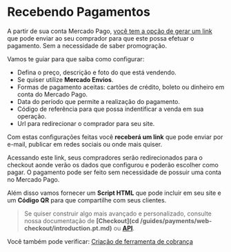 # Recebendo Pagamentos

A partir de sua conta Mercado Pago, [você tem a opção de gerar um link](https://www.mercadopago.com.ar/tools/create) que pode enviar ao seu comprador para que este possa efetuar o pagamento. Sem a necessidade de saber promogração.  

Vamos te guiar para que saiba como configurar:

* Defina o preço, descrição e foto do que está vendendo. 
* Se quiser utilize **Mercado Envios**.
* Formas de pagamento aceitas: cartões de crédito, boleto ou dinheiro em conta do Mercado Pago.
* Data do período que permite a realização do pagamento.
* Código de referência para que possa indentificar a venda em sua operação.
* Url para redirecionar o comprador para seu site.

Com estas configurações feitas você **receberá um link** que pode enviar por e-mail, publicar em redes sociais ou onde mais quiser. 

Acessando este link, seus compradores serão redirecionados para o checkout aonde verão os dados que configurou e poderão escolher como pagar. O pagamento pode ser feito sem necessidade de possuir uma conta no Mercado Pago.

Além disso vamos fornecer um **Script HTML** que pode incluir em seu site e um **Código QR** para que compartilhe com seus clientes.

> Se quiser construir algo mais avançado e personalizado, consulte nossa documentação de **[Checkout](cd /guides/payments/web-checkout/introduction.pt.md)** ou **[API](/guides/payments/api/introduction.pt.md)**.

Você também pode verificar: [Criação de ferramenta de cobrança](https://www.mercadopago.com.br/tools/create)
